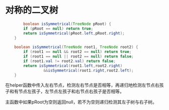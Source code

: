 # 对称的二叉树

```java
		boolean isSymmetrical(TreeNode pRoot) {
        if (pRoot == null) return true;
        return isSymmetrical(pRoot.left,pRoot.right);
    }
    
    boolean isSymmetrical(TreeNode root1, TreeNode root2) {
        if (root1 == null && root2 == null) return true;
        if (root1 == null || root2 == null) return false;
        if (root1.val != root2.val) return false;
        return isSymmetrical(root1.left,root2.right) 
          		 &&isSymmetrical(root1.right,root2.left);
    }
```

在helper函数中传入左右节点，检测左右节点是否相等，再递归地检测左节点右孩子和有节点左孩子，左节点左孩子和右节点右孩子是否相等。

主函数中如果pRoot为空则返回null，若不为空则递归检测其左子树与右子树。